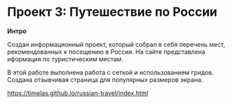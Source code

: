 # Проект 3: Путешествие по России

**Интро**

Создан информационный проект, который собрал в себя перечень мест, рекомендованных к посещению в России. На сайте представлена иформация по туристическим местам.

В этой работе выполнена работа с сеткой и использованием гридов. Создана отзывчивая страница для популярных размеров экрана.

https://timelas.github.io/russian-travel/index.html